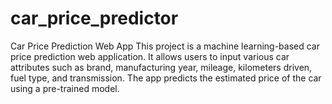 # car_price_predictor
 Car Price Prediction Web App This project is a machine learning-based car price prediction web application. It allows users to input various car attributes such as brand, manufacturing year, mileage, kilometers driven, fuel type, and transmission. The app predicts the estimated price of the car using a pre-trained model.
